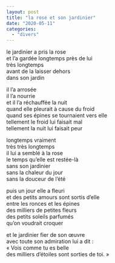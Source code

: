 ```yaml
---
layout: post
title: "la rose et son jardinier"
date: "2020-05-11"
categories:
  - "divers"
---
```


le jardinier a pris la rose  
et l’a gardée longtemps près de lui  
très longtemps  
avant de la laisser dehors  
dans son jardin  

il l’a arrosée  
il l’a nourrie  
et il l’a réchauffée la nuit  
quand elle pleurait à cause du froid  
quand ses épines se tournaient vers elle  
tellement le froid lui faisait mal  
tellement la nuit lui faisait peur  

longtemps vraiment  
très très longtemps  
il lui a semblé à la rose  
le temps qu’elle est restée-là  
sans son jardinier  
sans la chaleur du jour  
sans la douceur de l’été  

puis un jour elle a fleuri  
et des petits amours sont sortis d’elle  
entre les ronces et les épines  
des milliers de petites fleurs  
des petits soleils parfumés  
qu’on voudrait croquer  

et le jardinier fier de son œuvre  
avec toute son admiration lui a dit :  
« Vois comme tu es belle  
des milliers d’étoiles sont sorties de toi. »  
